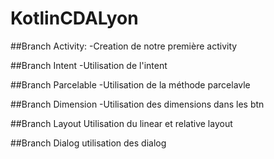 # KotlinCDALyon

##Branch Activity:
-Creation de notre première activity

##Branch Intent
-Utilisation de l'intent

##Branch Parcelable
-Utilisation de la méthode parcelavle

##Branch Dimension
-Utilisation des dimensions dans les btn

##Branch Layout
Utilisation du linear et relative layout

##Branch Dialog
utilisation des dialog